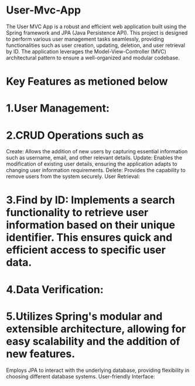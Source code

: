 # User-Mvc-App

The User MVC App is a robust and efficient web application built using the Spring framework and JPA (Java Persistence API). This project is designed to perform various user management tasks seamlessly, providing functionalities such as user creation, updating, deletion, and user retrieval by ID. The application leverages the Model-View-Controller (MVC) architectural pattern to ensure a well-organized and modular codebase.
# Key Features as metioned below

# 1.User Management:

# 2.CRUD Operations such as 
Create: Allows the addition of new users by capturing essential information such as username, email, and other relevant details.
Update: Enables the modification of existing user details, ensuring the application adapts to changing user information requirements.
Delete: Provides the capability to remove users from the system securely.
User Retrieval:

# 3.Find by ID: Implements a search functionality to retrieve user information based on their unique identifier. This ensures quick and efficient access to specific user data.
# 4.Data Verification:

# 5.Utilizes Spring's modular and extensible architecture, allowing for easy scalability and the addition of new features.
Employs JPA to interact with the underlying database, providing flexibility in choosing different database systems.
User-friendly Interface:
